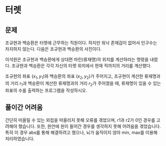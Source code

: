 # 터렛
## 문제

조규현과 백승환은 터렛에 근무하는 직원이다. 하지만 워낙 존재감이 없어서 인구수는 차지하지 않는다. 다음은 조규현과 백승환의 사진이다.



이석원은 조규현과 백승환에게 상대편 마린(류재명)의 위치를 계산하라는 명령을 내렸다. 조규현과 백승환은 각각 자신의 터렛 위치에서 현재 적까지의 거리를 계산했다.

조규현의 좌표 
$(x_1, y_1)$와 백승환의 좌표 
$(x_2, y_2)$가 주어지고, 조규현이 계산한 류재명과의 거리 
$r_1$과 백승환이 계산한 류재명과의 거리 
$r_2$가 주어졌을 때, 류재명이 있을 수 있는 좌표의 수를 출력하는 프로그램을 작성하시오.


## 풀이간 어려움
간단히 떠올릴 수 있는 외접을 떠올리지 못해 오류를 겪었으며, r1과 r2가 0인 경우를 고려해야 했습니다. 또한, 원안에 원이 들어간 경우를 생각하지 못해 어려움을 겪었습니다. 특히 이 경우 abs를 통해 해결하려고 했으나, 뇌가 움직이지 않아 min, max를 이용해 처리하였습니다.
